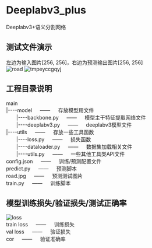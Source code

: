 # Deeplabv3_plus
Deeplabv3+语义分割网络
## 测试文件演示
左边为输入图片[256, 256]，右边为预测输出图片[256, 256]</br>
![road](https://user-images.githubusercontent.com/77096562/173211851-ace636a2-5fcb-4b7b-bc3a-696d7e067e2a.jpg)
![tmpeyccgqyj](https://user-images.githubusercontent.com/77096562/173211863-ddfb2e1d-ed94-441c-9204-5405b26fc4a4.PNG)
## 工程目录说明
main</br>
|----model &emsp; —— &emsp; 存放模型用文件</br>
&emsp;&emsp;|----backbone.py &emsp; —— &emsp; 模型主干特征提取网络文件</br>
&emsp;&emsp;|----deeplabv3.py &emsp; —— &emsp; deeplabv3模型文件</br>
|----utils &emsp; —— &emsp; 存放一些工具函数</br>
&emsp;&emsp;|----loss.py &emsp; —— &emsp; 损失函数</br>
&emsp;&emsp;|----dataloader.py &emsp; —— &emsp; 数据集加载相关文件</br>
&emsp;&emsp;|----utils.py &emsp; —— &emsp; 一些其他工具类API文件</br>
config.json &emsp; —— &emsp; 训练/预测配置文件</br>
predict.py &emsp; —— &emsp; 预测脚本</br>
road.jpg &emsp; —— &emsp; 预测测试图片</br>
train.py &emsp; —— &emsp; 训练脚本</br>
## 模型训练损失/验证损失/测试正确率
![loss](https://user-images.githubusercontent.com/77096562/173211877-8044588e-a728-49be-8788-45c7f6cbe161.png)</br>
train&nbsp;loss &emsp; —— &emsp; 训练损失</br>
val&nbsp;loss &emsp; —— &emsp; 验证损失</br>
cor &emsp; —— &emsp; 验证准确率</br>
